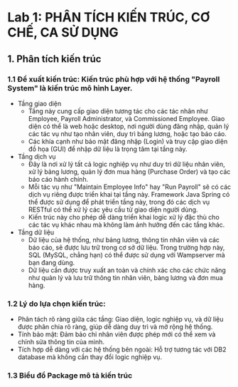 # Lab 1: PHÂN TÍCH KIẾN TRÚC, CƠ CHẾ, CA SỬ DỤNG
## 1. Phân tích kiến trúc 
### 1.1 Đề xuất kiến trúc: Kiến trúc phù hợp với hệ thống "Payroll System" là kiến trúc mô hình Layer.
- Tầng giao diện
    + Tầng này cung cấp giao diện tương tác cho các tác nhân như Employee, Payroll Administrator, và Commissioned Employee. Giao diện có thể là web hoặc desktop, nơi người dùng đăng nhập, quản lý các tác vụ như tạo nhân viên, duy trì bảng lương, hoặc tạo báo cáo.
    + Các khía cạnh như bảo mật đăng nhập (Login) và truy cập giao diện đồ họa (GUI) để nhập dữ liệu là trọng tâm tại tầng này.
- Tầng dịch vụ
    + Đây là nơi xử lý tất cả logic nghiệp vụ như duy trì dữ liệu nhân viên, xử lý bảng lương, quản lý đơn mua hàng (Purchase Order) và tạo các báo cáo hành chính.
    + Mỗi tác vụ như "Maintain Employee Info" hay "Run Payroll" sẽ có các dịch vụ riêng được triển khai tại tầng này. Framework Java Spring có thể được sử dụng để phát triển tầng này, trong đó các dịch vụ RESTful có thể xử lý các yêu cầu từ giao diện người dùng.
    + Kiến trúc này cho phép dễ dàng triển khai logic xử lý đặc thù cho các tác vụ khác nhau mà không làm ảnh hưởng đến các tầng khác.
- Tầng dữ liệu
    + Dữ liệu của hệ thống, như bảng lương, thông tin nhân viên và các báo cáo, sẽ được lưu trữ trong cơ sở dữ liệu. Trong trường hợp này, SQL (MySQL, chẳng hạn) có thể được sử dụng với Wampserver mà bạn đang dùng.
    + Dữ liệu cần được truy xuất an toàn và chính xác cho các chức năng như quản lý và lưu trữ thông tin nhân viên, bảng lương và đơn mua hàng.
### 1.2 Lý do lựa chọn kiến trúc:
- Phân tách rõ ràng giữa các tầng: Giao diện, logic nghiệp vụ, và dữ liệu được phân chia rõ ràng, giúp dễ dàng duy trì và mở rộng hệ thống.
- Tính bảo mật: Đảm bảo chỉ nhân viên được phép mới có thể xem và chỉnh sửa thông tin của mình.
- Tích hợp dễ dàng với các hệ thống bên ngoài: Hỗ trợ tương tác với DB2 database mà không cần thay đổi logic nghiệp vụ.
### 1.3 Biểu đồ Package mô tả kiến trúc
